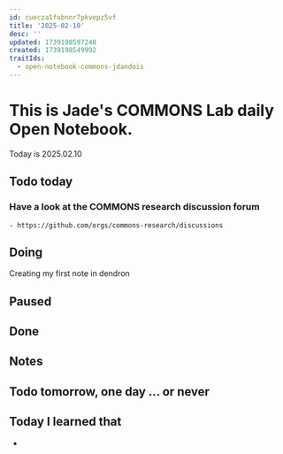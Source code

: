 ```yaml
---
id: cuecza1fobnnr7pkvepz5vf
title: '2025-02-10'
desc: ''
updated: 1739198597248
created: 1739198549992
traitIds:
  - open-notebook-commons-jdandois
---
```


# This is Jade's COMMONS Lab daily Open Notebook.

Today is 2025.02.10

## Todo today

### Have a look at the COMMONS research discussion forum
    - https://github.com/orgs/commons-research/discussions


###
###

## Doing

Creating my first note in dendron 

## Paused

## Done

## Notes

## Todo tomorrow, one day ... or never 


###
###


## Today I learned that

- 